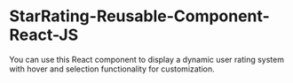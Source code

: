 # StarRating-Reusable-Component-React-JS
You can use this React component to display a dynamic user rating system with hover and selection functionality for customization.
